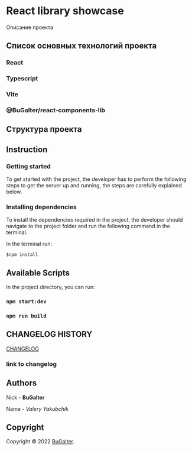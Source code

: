 # React library showcase

Описание проекта

## Список основных технологий проекта

### React

### Typescript

### Vite

### @BuGalter/react-components-lib

## Структура проекта

## Instruction

### Getting started

To get started with the project, the developer has to perform the following steps to get
the server up and running, the steps are carefully explained below.

### Installing dependencies

To install the dependencies required in the project, the developer should navigate to the project folder and run the
following command in the terminal.

In the terminal run:

```shell
$npm install
```

## Available Scripts

In the project directory, you can run:

### `npm start:dev`

### `npm run build`

## CHANGELOG HISTORY

[CHANGELOG](https://github.com/REPOSITORY_NAME/PROJECT_NAME/blob/develop/CHANGELOG.md)

### link to changelog

## Authors

Nick - **BuGalter**

Name - _Valery Yakubchik_

## Copyright

Copyright © 2022 [BuGalter](github).
